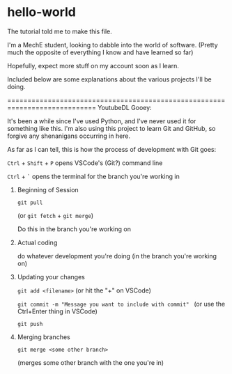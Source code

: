 # hello-world
The tutorial told me to make this file.

I'm a MechE student, looking to dabble into the world of software. 
(Pretty much the opposite of everything I know and have learned so far)

Hopefully, expect more stuff on my account soon as I learn.

Included below are some explanations about the various projects I'll be doing.

============================================================================
YoutubeDL Gooey:

It's been a while since I've used Python, and I've never used it for something like this.
I'm also using this project to learn Git and GitHub, so forgive any shenanigans occurring in here.

As far as I can tell, this is how the process of development with Git goes:

```Ctrl``` + ```Shift``` + ```P```  opens VSCode's (Git?) command line

```Ctrl``` + ``` ` ``` opens the terminal for the branch you're working in

1. Beginning of Session

    ```git pull```

      (or ```git fetch``` + ```git merge```) 
     
      Do this in the branch you're working on

2. Actual coding

    do whatever development you're doing (in the branch you're working on)

3. Updating your changes

    ```git add <filename>``` (or hit the "+" on VSCode)

    ```git commit -m "Message you want to include with commit" ``` 
        (or use the Ctrl+Enter thing in VSCode)

    ```git push```

4. Merging branches

    ```git merge <some other branch>```
       
    (merges some other branch with the one you're in)
